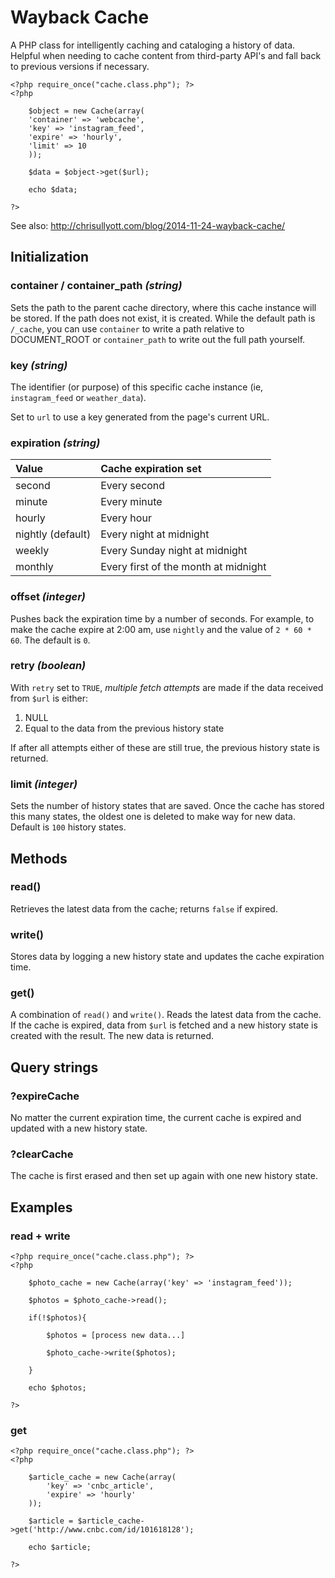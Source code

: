 Wayback Cache
===============

A PHP class for intelligently caching and cataloging a history of data. Helpful when needing to cache content from third-party API's and fall back to previous versions if necessary.

```
<?php require_once("cache.class.php"); ?>
<?php

	$object = new Cache(array(
  	'container' => 'webcache',
  	'key' => 'instagram_feed',
  	'expire' => 'hourly',
  	'limit' => 10
	));
	
	$data = $object->get($url);
	
	echo $data;

?>
```

See also: http://chrisullyott.com/blog/2014-11-24-wayback-cache/

## Initialization

### container / container_path _(string)_

Sets the path to the parent cache directory, where this cache instance will be stored. If the path does not exist, it is created. While the default path is `/_cache`, you can use `container` to write a path relative to DOCUMENT_ROOT or `container_path` to write out the full path yourself.

### key _(string)_

The identifier (or purpose) of this specific cache instance (ie, `instagram_feed` or `weather_data`).

Set to `url` to use a key generated from the page's current URL.

### expiration _(string)_

Value						| Cache expiration set
:----------				| :-----------
second					| Every second
minute					| Every minute
hourly					| Every hour
nightly (default)		| Every night at midnight
weekly					| Every Sunday night at midnight
monthly					| Every first of the month at midnight

### offset _(integer)_

Pushes back the expiration time by a number of seconds. For example, to make the cache expire at 2:00 am, use `nightly` and the value of `2 * 60 * 60`. The default is `0`.

### retry _(boolean)_

With `retry` set to `TRUE`, _multiple fetch attempts_ are made if the data received from `$url` is either:

1. NULL
2. Equal to the data from the previous history state

If after all attempts either of these are still true, the previous history state is returned.

### limit _(integer)_

Sets the number of history states that are saved. Once the cache has stored this many states, the oldest one is deleted to make way for new data. Default is `100` history states.

## Methods

### read()

Retrieves the latest data from the cache; returns `false` if expired.

### write()

Stores data by logging a new history state and updates the cache expiration time.

### get()

A combination of `read()` and `write()`. Reads the latest data from the cache. If the cache is expired, data from `$url` is fetched and a new history state is created with the result. The new data is returned.

## Query strings

### ?expireCache

No matter the current expiration time, the current cache is expired and updated with a new history state.

### ?clearCache

The cache is first erased and then set up again with one new history state.

## Examples

### read + write

```
<?php require_once("cache.class.php"); ?>
<?php

	$photo_cache = new Cache(array('key' => 'instagram_feed'));

	$photos = $photo_cache->read();
	
	if(!$photos){
		
		$photos = [process new data...]
		
		$photo_cache->write($photos);
		
	}
	
	echo $photos;

?>
```

### get

```
<?php require_once("cache.class.php"); ?>
<?php

	$article_cache = new Cache(array(
		'key' => 'cnbc_article',
		'expire' => 'hourly'
	));

	$article = $article_cache->get('http://www.cnbc.com/id/101618128');

	echo $article;

?>
```
